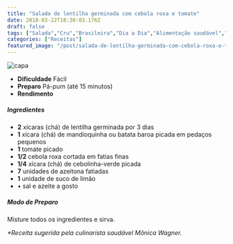 ```yaml
---
title: "Salada de lentilha germinada com cebola roxa e tomate"
date: 2018-03-22T18:30:03.176Z
draft: false
tags: ["Salada","Cru","Brasileira","Dia a Dia","Alimentação saudável","Alimentação vegana"]
categories: ["Receitas"]
featured_image: "/post/salada-de-lentilha-germinada-com-cebola-roxa-e-tomate.b75723f3.jpg"
---
```


![capa](/post/salada-de-lentilha-germinada-com-cebola-roxa-e-tomate.b75723f3.jpg)

*   **Dificuldade** Fácil
*   **Preparo** Pá-pum (até 15 minutos)
*   **Rendimento**

##### Ingredientes

*   **2** xícaras (chá) de lentilha germinada por 3 dias
*   **1** xícara (chá) de mandioquinha ou batata baroa picada em pedaços pequenos
*   **1** tomate picado
*   **1/2** cebola roxa cortada em fatias finas
*   **1/4** xícara (chá) de cebolinha-verde picada
*   **7** unidades de azeitona fatiadas
*   **1** unidade de suco de limão
*   • sal e azeite a gosto

##### Modo de Preparo

Misture todos os ingredientes e sirva.

_*Receita sugerida pela culinarista saudável Mônica Wagner._
